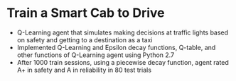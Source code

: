 # Train a Smart Cab to Drive

* Q-Learning agent that simulates making decisions at traffic lights based on safety and getting to a destination as a taxi 
* Implemented Q-Learning and Epsilon decay functions, Q-table, and other functions of Q-Learning agent using Python 2.7 
* After 1000 train sessions, using a piecewise decay function, agent rated A+ in safety and A in reliability in 80 test trials
